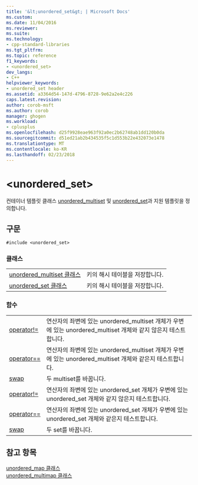 ```yaml
---
title: '&lt;unordered_set&gt; | Microsoft Docs'
ms.custom: 
ms.date: 11/04/2016
ms.reviewer: 
ms.suite: 
ms.technology:
- cpp-standard-libraries
ms.tgt_pltfrm: 
ms.topic: reference
f1_keywords:
- <unordered_set>
dev_langs:
- C++
helpviewer_keywords:
- unordered_set header
ms.assetid: a3364d54-147d-4796-8728-9e62a2e4c226
caps.latest.revision: 
author: corob-msft
ms.author: corob
manager: ghogen
ms.workload:
- cplusplus
ms.openlocfilehash: d25f9928eae963f92a0ec2b62748ab1dd120b0da
ms.sourcegitcommit: d51ed21ab2b434535f5c1d553b22e432073e1478
ms.translationtype: MT
ms.contentlocale: ko-KR
ms.lasthandoff: 02/23/2018
---
```

# <a name="ltunorderedsetgt"></a>&lt;unordered_set&gt;
컨테이너 템플릿 클래스 [unordered_multiset](../standard-library/unordered-multiset-class.md) 및 [unordered_set](../standard-library/unordered-set-class.md)과 지원 템플릿을 정의합니다.  
  
## <a name="syntax"></a>구문  
  
```  
#include <unordered_set>  
```  
  
### <a name="classes"></a>클래스  
  
|||  
|-|-|  
|[unordered_multiset 클래스](../standard-library/unordered-multiset-class.md)|키의 해시 테이블을 저장합니다.|  
|[unordered_set 클래스](../standard-library/unordered-set-class.md)|키의 해시 테이블을 저장합니다.|  
  
### <a name="functions"></a>함수  
  
|||  
|-|-|  
|[operator!=](../standard-library/unordered-set-operators.md#op_neq)|연산자의 좌변에 있는 unordered_multiset 개체가 우변에 있는 unordered_multiset 개체와 같지 않은지 테스트합니다.|  
|[operator==](../standard-library/unordered-set-operators.md#op_eq_eq)|연산자의 좌변에 있는 unordered_multiset 개체가 우변에 있는 unordered_multiset 개체와 같은지 테스트합니다.|  
|[swap](../standard-library/unordered-set-functions.md#swap_unordered_multiset)|두 multiset를 바꿉니다.|  
|[operator!=](../standard-library/unordered-set-operators.md#op_neq)|연산자의 좌변에 있는 unordered_set 개체가 우변에 있는 unordered_set 개체와 같지 않은지 테스트합니다.|  
|[operator==](../standard-library/unordered-set-operators.md#op_eq_eq)|연산자의 좌변에 있는 unordered_set 개체가 우변에 있는 unordered_set 개체와 같은지 테스트합니다.|  
|[swap](../standard-library/unordered-set-functions.md#swap)|두 set를 바꿉니다.|  
  
## <a name="see-also"></a>참고 항목  
 [unordered_map 클래스](../standard-library/unordered-map-class.md)   
 [unordered_multimap 클래스](../standard-library/unordered-multimap-class.md)
